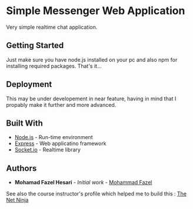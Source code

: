 # Simple Messenger Web Application

Very simple realtime chat application.

## Getting Started

Just make sure you have node.js installed on your pc and also npm for installing required packages.
That's it...

## Deployment

This may be under developement in near feature, having in mind that I propably make it further and more advanced.

## Built With

* [Node.js](https://nodejs.org/) - Run-time environment
* [Express](https://expressjs.com/) - Web applicatino framework
* [Socket.io](https://socket.io) - Realtime library

## Authors

* **Mohamad Fazel Hesari** - *Initial work* - [Mohammad Fazel](https://github.com/mdhesari)

See also the course instructor's profile which helped me to build this :
[The Net Ninja](https://www.youtube.com/channel/UCW5YeuERMmlnqo4oq8vwUpg)

